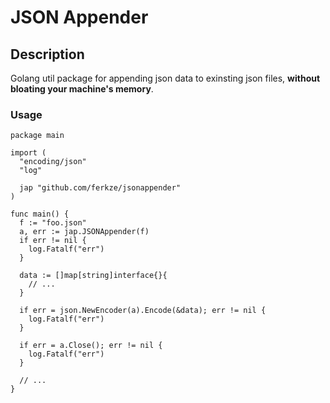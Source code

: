 # JSON Appender

## Description

Golang util package for appending json data to exinsting json files, **without bloating your machine's memory**.

### Usage

```
package main

import (
  "encoding/json"
  "log"

  jap "github.com/ferkze/jsonappender"
)

func main() {
  f := "foo.json"
  a, err := jap.JSONAppender(f)
  if err != nil {
    log.Fatalf("err")
  }

  data := []map[string]interface{}{
    // ...
  }

  if err = json.NewEncoder(a).Encode(&data); err != nil {
    log.Fatalf("err")
  }

  if err = a.Close(); err != nil {
    log.Fatalf("err")
  }

  // ...
}
```
